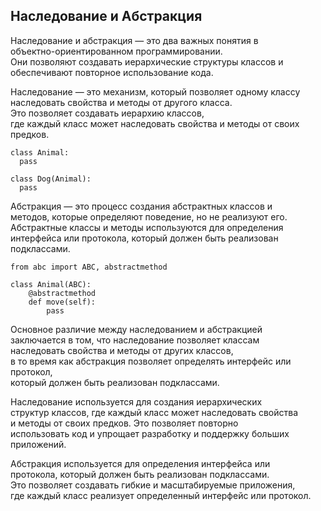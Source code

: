 ## Наследование и Aбстракция
Наследование и&nbsp;абстракция&nbsp;&mdash; это два важных понятия в <br />
объектно-ориентированном программировании. <br />
Они позволяют создавать иерархические структуры классов и<br />
обеспечивают повторное использование кода.

Наследование&nbsp;&mdash; это механизм, который позволяет одному классу<br />
наследовать свойства и&nbsp;методы от&nbsp;другого класса. <br />
Это позволяет создавать иерархию классов, <br />
где каждый класс может наследовать свойства и&nbsp;методы от&nbsp;своих предков.

```
class Animal:
  pass

class Dog(Animal):
  pass
```

Абстракция&nbsp;&mdash; это процесс создания абстрактных классов и <br />
методов, которые определяют поведение, но&nbsp;не&nbsp;реализуют его. <br />
Абстрактные классы и&nbsp;методы используются для определения <br />
интерфейса или протокола, который должен быть реализован подклассами.

```
from abc import ABC, abstractmethod

class Animal(ABC):
    @abstractmethod
    def move(self):
        pass
```

Основное различие между наследованием и&nbsp;абстракцией <br />
заключается в&nbsp;том, что наследование позволяет классам <br />
наследовать свойства и&nbsp;методы от&nbsp;других классов, <br />
в&nbsp;то&nbsp;время как абстракция позволяет определять интерфейс или протокол, <br />
который должен быть реализован подклассами.

Наследование используется для создания иерархических <br />
структур классов, где каждый класс может наследовать свойства <br />
и&nbsp;методы от&nbsp;своих предков. Это позволяет повторно <br />
использовать код и&nbsp;упрощает разработку и&nbsp;поддержку больших приложений.

Абстракция используется для определения интерфейса или <br />
протокола, который должен быть реализован подклассами. <br />
Это позволяет создавать гибкие и&nbsp;масштабируемые приложения, <br />
где каждый класс реализует определенный интерфейс или протокол.

